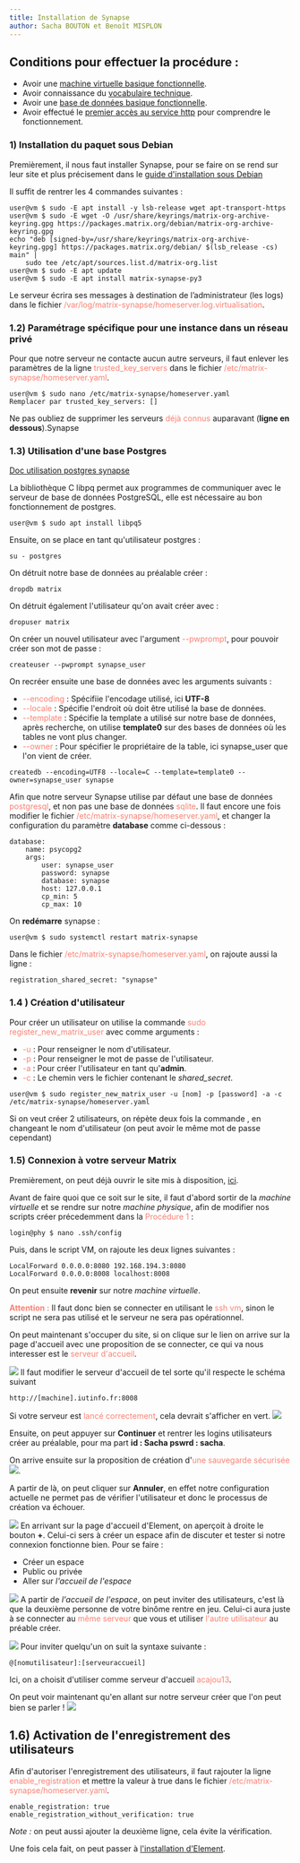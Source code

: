 ```yaml
---
title: Installation de Synapse
author: Sacha BOUTON et Benoît MISPLON
---
```


## Conditions pour effectuer la procédure : 
-   Avoir une [machine virtuelle basique fonctionnelle](./creation_vm.md).
-   Avoir connaissance du [vocabulaire technique](./introduction_et_vocabulaire.md).
-   Avoir une [base de données basique fonctionnelle](./installation_bdd.md).
-   Avoir effectué le [premier accès au service http](./acces_au_service_http.md) pour comprendre le fonctionnement.


### 1) Installation du paquet sous Debian

Premièrement, il nous faut installer Synapse, pour se faire on se rend sur leur site et plus précisement dans le [guide d'installation sous Debian](https://matrix-org.github.io/synapse/latest/setup/installation.html#matrixorg-packages)

Il suffit de rentrer les 4 commandes suivantes : 

```
user@vm $ sudo -E apt install -y lsb-release wget apt-transport-https
user@vm $ sudo -E wget -O /usr/share/keyrings/matrix-org-archive-keyring.gpg https://packages.matrix.org/debian/matrix-org-archive-keyring.gpg
echo "deb [signed-by=/usr/share/keyrings/matrix-org-archive-keyring.gpg] https://packages.matrix.org/debian/ $(lsb_release -cs) main" |
    sudo tee /etc/apt/sources.list.d/matrix-org.list
user@vm $ sudo -E apt update
user@vm $ sudo -E apt install matrix-synapse-py3
```

Le serveur écrira ses messages à destination de l’administrateur (les logs) dans le fichier <span style="color:salmon">/var/log/matrix-synapse/homeserver.log.virtualisation</span>.

### 1.2) Paramétrage spécifique pour une instance dans un réseau privé

Pour que notre serveur ne contacte aucun autre serveurs, il faut enlever les paramètres de la ligne <span style="color:salmon">trusted_key_servers</span> dans le fichier <span style="color:salmon">/etc/matrix-synapse/homeserver.yaml</span>.
```
user@vm $ sudo nano /etc/matrix-synapse/homeserver.yaml
Remplacer par trusted_key_servers: []
``` 

Ne pas oubliez de supprimer les serveurs <span style="color:salmon">déjà connus</span> auparavant (**ligne en dessous**).Synapse

### 1.3) Utilisation d'une base Postgres
[Doc utilisation postgres synapse](https://matrix-org.github.io/synapse/latest/postgres.html)

La bibliothèque C libpq permet aux programmes de communiquer avec le serveur de base de données PostgreSQL, elle est nécessaire au bon fonctionnement de postgres.
```
user@vm $ sudo apt install libpq5
``` 
Ensuite, on se place en tant qu'utilisateur postgres : 
``` 
su - postgres
``` 
On détruit notre base de données au préalable créer : 
``` 
dropdb matrix
``` 
On détruit également l'utilisateur qu'on avait créer avec : 
``` 
dropuser matrix
``` 
On créer un nouvel utilisateur avec l'argument <span style="color:salmon"> --pwprompt</span>, pour pouvoir créer son mot de passe : 
``` 
createuser --pwprompt synapse_user
``` 
On recréer ensuite une base de données avec les arguments suivants :
- <span style="color:salmon"> --encoding</span> : Spécifiie l'encodage utilisé, ici **UTF-8**
- <span style="color:salmon"> --locale</span> : Spécifie l'endroit où doit être utilisé la base de données.
- <span style="color:salmon"> --template</span> : Spécifie la template a utilisé sur notre base de données, après recherche, on utilise **template0** sur des bases de données où les tables ne vont plus changer.
- <span style="color:salmon"> --owner</span> : Pour spécifier le propriétaire de la table, ici synapse_user que l'on vient de créer.
``` 
createdb --encoding=UTF8 --locale=C --template=template0 --owner=synapse_user synapse
``` 

Afin que notre serveur Synapse utilise par défaut une base de données <span style="color:salmon"> postgresql</span>, et non pas une base de données <span style="color:salmon"> sqlite</span>.
Il faut encore une fois modifier le fichier <span style="color:salmon">/etc/matrix-synapse/homeserver.yaml</span>, et changer la configuration du paramètre **database** comme ci-dessous : 

    database:
        name: psycopg2
        args:
            user: synapse_user
            password: synapse
            database: synapse
            host: 127.0.0.1
            cp_min: 5
            cp_max: 10


On **redémarre** synapse : 
```
user@vm $ sudo systemctl restart matrix-synapse
```

Dans le fichier <span style="color:salmon">/etc/matrix-synapse/homeserver.yaml</span>, on rajoute aussi la ligne  :

    registration_shared_secret: "synapse"


### 1.4 ) Création d'utilisateur
Pour créer un utilisateur on utilise la commande <span style="color:salmon">sudo register_new_matrix_user</span> avec comme arguments : 
- <span style="color:salmon">-u</span> : Pour renseigner le nom d'utilisateur.
- <span style="color:salmon">-p</span> : Pour renseigner le mot de passe de l'utilisateur.
- <span style="color:salmon">-a</span> : Pour créer l'utilisateur en tant qu'**admin**.
- <span style="color:salmon">-c</span> : Le chemin vers le fichier contenant le *shared_secret*.
```
user@vm $ sudo register_new_matrix_user -u [nom] -p [password] -a -c /etc/matrix-synapse/homeserver.yaml
```

Si on veut créer 2 utilisateurs, on répète deux fois la commande , en changeant le nom d'utilisateur (on peut avoir le même mot de passe cependant)

### 1.5) Connexion à votre serveur Matrix 

Premièrement, on peut déjà ouvrir le site mis à disposition, [ici](http://tp.iutinfo.fr:8888/).

Avant de faire quoi que ce soit sur le site, il faut d'abord sortir de la *machine virtuelle* et se rendre sur notre *machine physique*, afin de modifier nos scripts créer précedemment dans la <span style="color:salmon">Procédure 1</span> : 

```
login@phy $ nano .ssh/config
```

Puis, dans le script VM, on rajoute les deux lignes suivantes  : 
```
LocalForward 0.0.0.0:8080 192.168.194.3:8080
LocalForward 0.0.0.0:8008 localhost:8008
```

On peut ensuite **revenir** sur notre *machine virtuelle*.

<span style="color:salmon">**Attention :**</span>
Il faut donc bien se connecter en utilisant le <span style="color:salmon">ssh vm</span>, sinon le script ne sera pas utilisé et le serveur ne sera pas opérationnel.

On peut maintenant s'occuper du site, si on clique sur le lien on arrive sur la page d'accueil avec une proposition de se connecter, ce qui va nous interesser est le <span style="color:salmon">serveur d'accueil</span>.

<img src="img/accueilsite.png"></img>
Il faut modifier le serveur d'accueil de tel sorte qu'il respecte le schéma suivant
```
http://[machine].iutinfo.fr:8008
```
Si votre serveur est <span style="color:salmon">lancé correctement</span>, cela devrait s'afficher en vert.
<img src="img/modifier_serveur.png"></img>

Ensuite, on peut appuyer sur **Continuer** et rentrer les logins utilisateurs créer au préalable, pour ma part 
**id : Sacha pswrd : sacha**.

On arrive ensuite sur la proposition de création d'<span style="color:salmon">une sauvegarde sécurisée</span>
<img src="img/config_sauvegarde_securisee.png"></img>.

A partir de là, on peut cliquer sur **Annuler**, en effet notre configuration actuelle ne permet pas de vérifier l'utilisateur et donc le processus de création va échouer.

<img src="img/accueil_element.png"></img>
En arrivant sur la page d'accueil d'Element, on aperçoit à droite le bouton **+**.
Celui-ci sers à créer un espace afin de discuter et tester si notre connexion fonctionne bien.
Pour se faire : 
- Créer un espace
- Public ou privée
- Aller sur *l'accueil de l'espace*

<img src="img/espace.png"></img>
A partir de *l'accueil de l'espace*, on peut inviter des utilisateurs, c'est là que la deuxième personne de votre binôme rentre en jeu.
Celui-ci aura juste à se connecter au <span style="color:salmon">même serveur</span> que vous et utiliser <span style="color:salmon">l'autre utilisateur</span> au préable créer.

<img src="img/invite.png"></img>
Pour inviter quelqu'un on suit la syntaxe suivante : 
```
@[nomutilisateur]:[serveuraccueil]
```
Ici, on a choisit d'utiliser comme serveur d'accueil <span style="color:salmon">acajou13</span>.

On peut voir maintenant qu'en allant sur notre serveur créer que l'on peut bien se parler ! 
<img src="img/chat.png"></img>

## 1.6) Activation de l'enregistrement des utilisateurs

Afin d'autoriser l'enregistrement des utilisateurs, il faut rajouter la ligne <span style="color:salmon">enable_registration</span> et mettre la valeur à true dans le fichier <span style="color:salmon">/etc/matrix-synapse/homeserver.yaml</span>.

```
enable_registration: true
enable_registration_without_verification: true
```

*Note :* on peut aussi ajouter la deuxième ligne, cela évite la vérification.

Une fois cela fait, on peut passer à [l'installation d'Element](./installation_element.md).